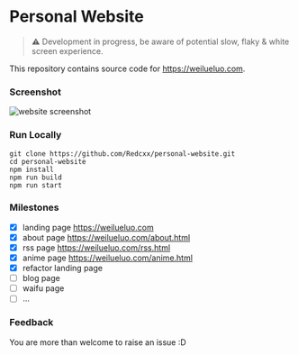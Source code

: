 # Personal Website

> :warning: Development in progress, be aware of potential slow, flaky & white screen experience.

This repository contains source code for https://weilueluo.com.

### Screenshot
![website screenshot](https://user-images.githubusercontent.com/39546701/209574676-94799146-f218-409e-9c15-eae51916fc92.png)

### Run Locally
```
git clone https://github.com/Redcxx/personal-website.git
cd personal-website
npm install
npm run build
npm run start
```

### Milestones
- [x] landing page https://weilueluo.com
- [x] about page https://weilueluo.com/about.html
- [x] rss page https://weilueluo.com/rss.html
- [x] anime page https://weilueluo.com/anime.html
- [x] refactor landing page
- [ ] blog page
- [ ] waifu page
- [ ] ...

### Feedback
You are more than welcome to raise an issue :D
